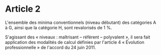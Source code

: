 # Article 2

L'ensemble des minima conventionnels (niveau débutant) des catégories A à G, ainsi que la catégorie H, sont revalorisés de 1 %.

S'agissant des « niveaux : maîtrisant – référent – polyvalent », il sera fait application des modalités de calcul définies par l'article 4 « Évolution professionnelle » de l'accord du 24 juin 2011.

